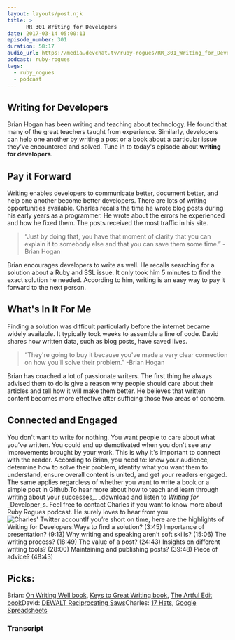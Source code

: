 ```yaml
---
layout: layouts/post.njk
title: >
      RR 301 Writing for Developers
date: 2017-03-14 05:00:11
episode_number: 301
duration: 58:17
audio_url: https://media.devchat.tv/ruby-rogues/RR_301_Writing_for_Developers.mp3
podcast: ruby-rogues
tags: 
  - ruby_rogues
  - podcast
---
```


## **Writing for Developers**
Brian Hogan has been writing and teaching about technology. He found that many of the great teachers taught from experience. Similarly, developers can help one another by writing a post or a book about a particular issue they've encountered and solved.&nbsp;Tune in to today's episode&nbsp;about **writing for developers**.
## **Pay it Forward**
Writing enables developers to communicate better, document better, and help one another become better developers. There are lots of writing opportunities available. Charles recalls the time he wrote blog posts during his early years as a programmer. He wrote about the errors he experienced and how he fixed them. The posts received the most traffic in his site.

> “Just by doing that, you have that moment of clarity that you can explain it to somebody else and that you can save them some time.” -Brian Hogan

Brian encourages developers to write as well. He recalls searching for a solution about a Ruby and SSL issue. It only took him 5 minutes to find the exact solution he needed. According to him, writing is an easy way to pay it forward to the next person.
## **What's In It For Me**
Finding a solution was difficult particularly before the internet became widely available. It typically took weeks to assemble a line of code. David shares how&nbsp;written data, such as blog posts, have saved lives.

> “They're going to buy it because you've made a very clear connection on how you'll solve their problem.” -Brian Hogan

Brian has coached a lot of passionate writers. The first thing he always advised them to do is give a reason why people should care about their articles and tell how it will make them better. He believes that written content becomes more effective after sufficing&nbsp;those two areas of concern.
## **Connected and Engaged**
You don't want to write for nothing. You want people to care about what you've written. You could end up demotivated when you don't see any improvements brought by your work. This is why it's important to connect with the reader. According to Brian, you need to: know your audience, determine how to solve their problem, identify what you want them to understand, ensure overall content is united, and get your readers engaged. The same applies regardless of whether you want to write a book or a simple post in Github.To hear more about how to teach and learn through writing about your successes,_&nbsp;_download and listen to _Writing for_ _Developer_s. Feel free to contact Charles if you want to know more about Ruby Rogues podcast. He surely loves to hear from you![Charles' Twitter account](https://twitter.com/cmaxw)If you’re short on time, here are the highlights of Writing for Developers:Ways to find a solution? (3:45) Importance of presentation? (9:13) Why writing and speaking aren't soft skills? (15:06) The writing process? (18:49) The value of a post? (24:43) Insights on different writing tools? (28:00) Maintaining and publishing posts? (39:48) Piece of advice? (48:43)
## **Picks:**
Brian: [On Writing Well book](https://www.amazon.com/Writing-Well-Classic-Guide-Nonfiction/dp/0060891548), [Keys to Great Writing book](https://www.amazon.com/Keys-Great-Writing-Revised-Expanded/dp/1440345805/ref=sr_1_3?s=books&ie=UTF8&qid=1489420684&sr=1-3&keywords=keys+to+great+writing), [The Artful Edit book](https://www.amazon.com/Artful-Edit-Practice-Editing-Yourself/dp/0393332179/ref=sr_1_1?s=books&ie=UTF8&qid=1489420723&sr=1-1&keywords=the+artful+edit)David:&nbsp;[DEWALT Reciprocating Saws](http://www.dewalt.com/en-us/products/power-tools/saws/reciprocating-saws/20v-max-xr-brushless-compact-reciprocating-saw-kit-50-ah/dcs367p1?gclid=Cj0KEQjwhpnGBRDKpY-My9rdutABEiQAWNcslIMkLOXSWRrFbwAZHfIYFmVvZR7m7lWR8g7dLL3vNREaAlms8P8HAQ&ef_id=WMAjrwAAAESFrR2U:20170313160031:s)Charles: [17 Hats](https://www.17hats.com/), [Google Spreadsheets](https://gsuite.google.com/intl/en_us/products/sheets/?utm_source=google&utm_medium=cpc&utm_campaign=na-US-all-en-dr-bkws-all-all-trial-e-na&utm_content=text-ad-none-any-DEV_c-CRE_154414649914-ADGP_Google%20Spreadsheets%20-%20Exact-KWID_43700008759055596&utm_term=KW_google%20spreadsheets-ST_google%20spreadsheets&gclid=Cj0KEQjwhpnGBRDKpY-My9rdutABEiQAWNcslAPREONA0NdQzumMqOrqqKuuzJIVEbbQ80Y0LT65BPoaAm2h8P8HAQ&gclsrc=aw.ds)

### Transcript


